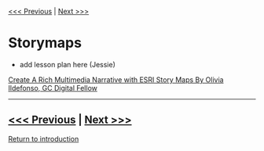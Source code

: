 
[<<< Previous](geospatialdata.md) | [Next >>>](continue.md) 

# Storymaps 

* add lesson plan here (Jessie)

[Create A Rich Multimedia Narrative with ESRI Story Maps By Olivia Ildefonso, GC Digital Fellow](https://www.arcgis.com/apps/Cascade/index.html?appid=581c9883c9fa4bab8f8048eaa130a813)

-----

[<<< Previous](geospatialdata.md) | [Next >>>](continue.md) 
-----
[Return to introduction](https://github.com/DHRISMU/geospatialdata)